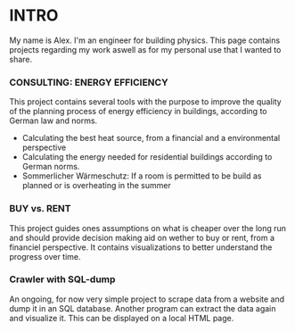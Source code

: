 # INTRO

My name is Alex. I'm an engineer for building physics. This page contains projects regarding my work aswell as for my personal use that I wanted to share.

### CONSULTING: ENERGY EFFICIENCY

This project contains several tools with the purpose to improve the quality of the planning process of energy efficiency in buildings, according to German law and norms.
- Calculating the best heat source, from a financial and a environmental perspective
- Calculating the energy needed for residential buildings according to German norms.
- Sommerlicher Wärmeschutz: If a room is permitted to be build as planned or is overheating in the summer


### BUY vs. RENT

This project guides ones assumptions on what is cheaper over the long run and should provide decision making aid on wether to buy or rent, from a financiel perspective.
It contains visualizations to better understand the progress over time.

### Crawler with SQL-dump

An ongoing, for now very simple project to scrape data from a website and dump it in an SQL database. Another program can extract the data again and visualize it. This can be displayed on a local HTML page.
